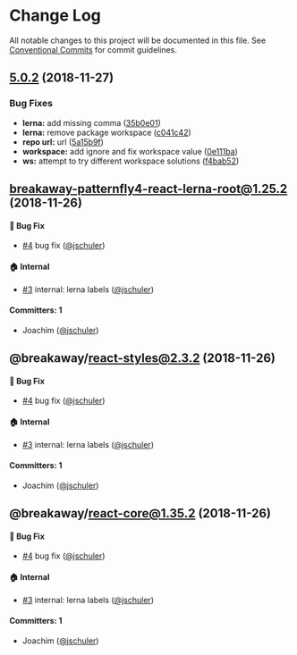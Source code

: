 # Change Log

All notable changes to this project will be documented in this file.
See [Conventional Commits](https://conventionalcommits.org) for commit guidelines.

<a name="5.0.2"></a>
## [5.0.2](https://github.com/pfbreakaway/breakaway-patternfly-react/compare/v5.0.1...v5.0.2) (2018-11-27)


### Bug Fixes

* **lerna:** add missing comma ([35b0e01](https://github.com/pfbreakaway/breakaway-patternfly-react/commit/35b0e01))
* **lerna:** remove package workspace ([c041c42](https://github.com/pfbreakaway/breakaway-patternfly-react/commit/c041c42))
* **repo url:** url ([5a15b9f](https://github.com/pfbreakaway/breakaway-patternfly-react/commit/5a15b9f))
* **workspace:** add ignore and fix workspace value ([0e111ba](https://github.com/pfbreakaway/breakaway-patternfly-react/commit/0e111ba))
* **ws:** attempt to try different workspace solutions ([f4bab52](https://github.com/pfbreakaway/breakaway-patternfly-react/commit/f4bab52))




## breakaway-patternfly4-react-lerna-root@1.25.2 (2018-11-26)

#### :bug: Bug Fix
* [#4](https://github.com/pfbreakaway/breakaway-patternfly-react/pull/4) bug fix ([@jschuler](https://github.com/jschuler))

#### :house: Internal
* [#3](https://github.com/pfbreakaway/breakaway-patternfly-react/pull/3) internal: lerna labels ([@jschuler](https://github.com/jschuler))

#### Committers: 1
- Joachim ([@jschuler](https://github.com/jschuler))


## @breakaway/react-styles@2.3.2 (2018-11-26)

#### :bug: Bug Fix
* [#4](https://github.com/pfbreakaway/breakaway-patternfly-react/pull/4) bug fix ([@jschuler](https://github.com/jschuler))

#### :house: Internal
* [#3](https://github.com/pfbreakaway/breakaway-patternfly-react/pull/3) internal: lerna labels ([@jschuler](https://github.com/jschuler))

#### Committers: 1
- Joachim ([@jschuler](https://github.com/jschuler))


## @breakaway/react-core@1.35.2 (2018-11-26)

#### :bug: Bug Fix
* [#4](https://github.com/pfbreakaway/breakaway-patternfly-react/pull/4) bug fix ([@jschuler](https://github.com/jschuler))

#### :house: Internal
* [#3](https://github.com/pfbreakaway/breakaway-patternfly-react/pull/3) internal: lerna labels ([@jschuler](https://github.com/jschuler))

#### Committers: 1
- Joachim ([@jschuler](https://github.com/jschuler))
